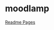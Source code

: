 # moodlamp

[Readme Pages](https://www.tumblr.com/deniskrv/170947275367/%D0%BB%D0%B0%D0%BC%D0%BF%D0%B0-%D0%BD%D0%B0%D1%81%D1%82%D1%80%D0%BE%D0%B5%D0%BD%D0%B8%D1%8F-c-%D0%B8%D1%81%D0%BF%D0%BE%D0%BB%D1%8C%D0%B7%D0%BE%D0%B2%D0%B0%D0%BD%D0%B8%D0%B5%D0%BC?source=share)
